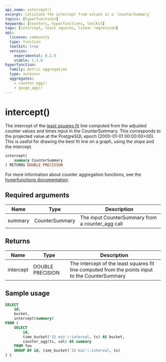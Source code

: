 ```yaml
---
api_name: intercept()
excerpt: Calculate the intercept from values in a `CounterSummary`
topics: [hyperfunctions]
keywords: [counters, hyperfunctions, toolkit]
tags: [intercept, least squares, linear regression]
api:
  license: community
  type: function
  toolkit: true
  version:
    experimental: 0.2.0
    stable: 1.3.0
hyperfunction:
  family: metric aggregation
  type: accessor
  aggregates:
    - counter_agg()
    - gauge_agg()
---
```


# intercept() <tag type="toolkit" content="Toolkit" />

The intercept of the [least squares fit][least-squares] line computed from the adjusted counter
values and times input in the CounterSummary. This corresponds to the projected
value at the PostgreSQL epoch (2000-01-01 00:00:00+00). This is useful for
drawing the best fit line on a graph, using the slope and the intercept.

```sql
intercept(
    summary CounterSummary
) RETURNS DOUBLE PRECISION
```

For more information about counter aggregation functions, see the
[hyperfunctions documentation][hyperfunctions-counter-agg].

## Required arguments

|Name|Type|Description|
|-|-|-|
|summary|CounterSummary|The input CounterSummary from a counter_agg call|

## Returns

|Name|Type|Description|
|-|-|-|
|intercept|DOUBLE PRECISION|The intercept of the least squares fit line computed from the points input to the CounterSummary|

## Sample usage

```sql
SELECT
    id,
    bucket,
    intercept(summary)
FROM (
    SELECT
        id,
        time_bucket('15 min'::interval, ts) AS bucket,
        counter_agg(ts, val) AS summary
    FROM foo
    GROUP BY id, time_bucket('15 min'::interval, ts)
) t
```

[hyperfunctions-counter-agg]: /timescaledb/:currentVersion:/how-to-guides/hyperfunctions/counter-aggregation/
[least-squares]:https://en.wikipedia.org/wiki/Least_squares
